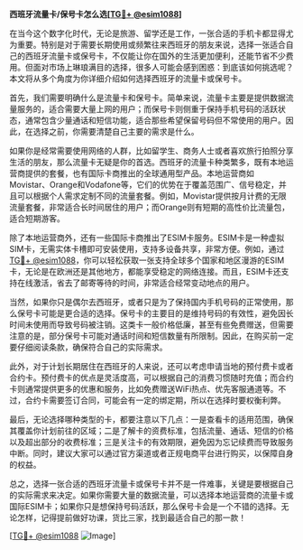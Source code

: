 **西班牙流量卡/保号卡怎么选[[TG💪+ @esim1088](https://t.me/s/esim1088)]**

在当今这个数字化时代，无论是旅游、留学还是工作，一张合适的手机卡都显得尤为重要。特别是对于需要长期使用或频繁往来西班牙的朋友来说，选择一张适合自己的西班牙流量卡或保号卡，不仅能让你在国外的生活更加便利，还能节省不少费用。但面对市场上琳琅满目的选择，很多人可能会感到困惑：到底该如何挑选呢？本文将从多个角度为你详细介绍如何选择西班牙的流量卡或保号卡。

首先，我们需要明确什么是流量卡和保号卡。简单来说，流量卡主要是提供数据流量服务的，适合需要大量上网的用户；而保号卡则侧重于保持手机号码的活跃状态，通常包含少量通话和短信功能，适合那些希望保留号码但不常使用的用户。因此，在选择之前，你需要清楚自己主要的需求是什么。

如果你是经常需要使用网络的人群，比如留学生、商务人士或者喜欢旅行拍照分享生活的朋友，那么流量卡无疑是你的首选。西班牙的流量卡种类繁多，既有本地运营商提供的套餐，也有国际卡商推出的全球通用型产品。本地运营商如Movistar、Orange和Vodafone等，它们的优势在于覆盖范围广、信号稳定，并且可以根据个人需求定制不同的流量套餐。例如，Movistar提供按月计费的无限流量套餐，非常适合长时间居住的用户；而Orange则有短期的高性价比流量包，适合短期游客。

除了本地运营商外，还有一些国际卡商推出了ESIM卡服务。ESIM卡是一种虚拟SIM卡，无需实体卡槽即可安装使用，支持多设备共享，非常方便。例如，通过[TG💪+ @esim1088](https://t.me/s/esim1088)，你可以轻松获取一张支持全球多个国家和地区漫游的ESIM卡，无论是在欧洲还是其他地方，都能享受稳定的网络连接。而且，ESIM卡还支持在线激活，省去了邮寄等待的时间，非常适合经常变动地点的用户。

当然，如果你只是偶尔去西班牙，或者只是为了保持国内手机号码的正常使用，那么保号卡可能是更合适的选择。保号卡的主要目的是维持号码的有效性，避免因长时间未使用而导致号码被注销。这类卡一般价格低廉，甚至有些免费赠送，但需要注意的是，部分保号卡可能对通话时间和短信数量有所限制。因此，在购买前一定要仔细阅读条款，确保符合自己的实际需求。

此外，对于计划长期居住在西班牙的人来说，还可以考虑申请当地的预付费卡或者合约卡。预付费卡的优点是灵活度高，可以根据自己的消费习惯随时充值；而合约卡则通常提供更多的优惠和服务，比如免费赠送WiFi热点、优先客服通道等。不过，合约卡需要签订合同，可能会有一定的绑定期，所以在选择时要权衡利弊。

最后，无论选择哪种类型的卡，都要注意以下几点：一是查看卡的适用范围，确保其覆盖你计划前往的区域；二是了解卡的资费标准，包括流量、通话、短信的价格以及超出部分的收费标准；三是关注卡的有效期限，避免因为忘记续费而导致服务中断。同时，建议大家可以通过官方渠道或者正规电商平台进行购买，以保障自身的权益。

总之，选择一张合适的西班牙流量卡或保号卡并不是一件难事，关键是要根据自己的实际需求来决定。如果你需要大量的数据流量，可以选择本地运营商的流量卡或国际ESIM卡；如果你只是想保持号码活跃，那么保号卡会是一个不错的选择。无论怎样，记得提前做好功课，货比三家，找到最适合自己的那一款！

[[TG💪+ @esim1088](https://t.me/s/esim1088) ![Image](https://i.postimg.cc/4NQfJmqS/Snipaste-2025-05-13-00-14-12.png)]